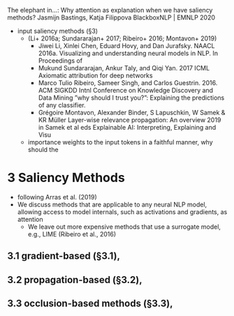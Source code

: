 The elephant in...:  Why attention as explanation when we have saliency methods?
Jasmijn Bastings, Katja Filippova
BlackboxNLP | EMNLP 2020

* input saliency methods (§3)
  * (Li+ 2016a; Sundararajan+ 2017; Ribeiro+ 2016; Montavon+ 2019)
    * Jiwei Li, Xinlei Chen, Eduard Hovy, and Dan Jurafsky.
      NAACL 2016a.
      Visualizing and understanding neural models in NLP. In Proceedings of
    * Mukund Sundararajan, Ankur Taly, and Qiqi Yan.
      2017 ICML
      Axiomatic attribution for deep networks
    * Marco Tulio Ribeiro, Sameer Singh, and Carlos Guestrin.
      2016.  ACM SIGKDD Intnl Conference on Knowledge Discovery and Data Mining
      ”why should I trust you?”: Explaining the predictions of any classifier.
    * Grégoire Montavon, Alexander Binder, S Lapuschkin, W Samek & KR Müller
      Layer-wise relevance propagation: An overview
      2019 in Samek et al eds Explainable AI: Interpreting, Explaining and Visu
  * importance weights to the input tokens in a faithful manner, why should the

# 3 Saliency Methods

* following Arras et al. (2019)
* We discuss methods that are applicable to any neural NLP model, allowing
  access to model internals, such as activations and gradients, as attention
  * We leave out more expensive methods that use a surrogate model,
    e.g., LIME (Ribeiro et al., 2016)

## 3.1 gradient-based (§3.1),

## 3.2 propagation-based (§3.2),

## 3.3 occlusion-based methods (§3.3),

